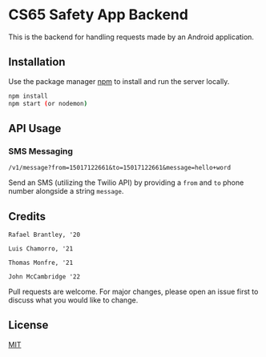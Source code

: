 # CS65 Safety App Backend

This is the backend for handling requests made by an Android application.

## Installation

Use the package manager [npm]() to install and run the server locally.

```bash
npm install
npm start (or nodemon)
```

## API Usage


### SMS Messaging
```
/v1/message?from=15017122661&to=15017122661&message=hello+word
```
Send an SMS (utilizing the Twilio API) by providing a `from` and `to` phone number alongside a string `message`.


## Credits
```Rafael Brantley, '20```

```Luis Chamorro, '21```

```Thomas Monfre, '21```

```John McCambridge '22```


Pull requests are welcome. For major changes, please open an issue first to discuss what you would like to change.


## License
[MIT](https://choosealicense.com/licenses/mit/)
